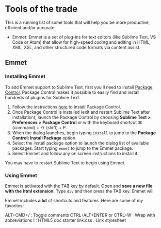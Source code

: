 
# Tools of the trade
This is a running list of some tools that will help you be more productive, efficient and/or accurate.

- Emmet: Emmet is a set of plug-ins for text editors (like Sublime Text, VS Code or Atom) that allow for high-speed coding and editing in HTML, XML, XSL, and other structured code formats via content assist.

## Emmet

### Installing Emmet
To add Emmet support to Sublime Text, first you'll need to install [Package Control](https://packagecontrol.io).  Package Control makes it possible to easily find and install hundreds of plugins for Sublime Text.  

1. Follow the instructions [here](https://packagecontrol.io/installation) to install Package Control.
2. Once Package Control is installed (exit and restart Sublime Text after installation), launch the Package Control by choosing **Sublime Text > Preferences > Package Control** or with the keyboard shortcut ⌘ (command) + ⇧ (shift) + P.
3. When the dialog launches, begin typing `install` to jump to the **Package Control: Install Package** option.  
4. Select the install package option to launch the dialog list of available packages.  Start typing `emmet` to jump to the Emmet package.
5. Select Emmet and follow any on screen instructions to install it.

You may have to restart Sublime Text to begin using Emmet.  

### Using Emmet 
Emmet is activated with the TAB key by default.  Open and **save a new file with the html extension**.  Type `div` and then press the TAB key.  Emmet will 

Emmet includes **a lot** of shortcuts and features.  Here are some of my favorites:

ALT+CMD+/	:	Toggle comments
CTRL+ALT+ENTER or CTRL+W :	Wrap with abbreviations
!	:	HTML5 doc starter
link:css	:	Link stylesheet
